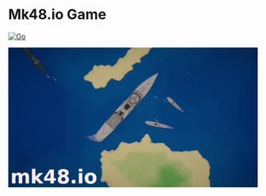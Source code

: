 # Mk48.io Game

[![Go](https://github.com/SoftbearStudios/mk48/actions/workflows/go.yml/badge.svg)](https://github.com/SoftbearStudios/mk48/actions/workflows/go.yml)

![Logo](/client/static/logo-712.png)
